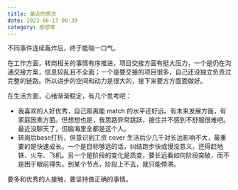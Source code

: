 ```yaml
---
title: 最近的想法
date: 2023-06-17 00:39
category: 感想等
---
```


不同事件连续轰炸后，终于能喘一口气。

<!--more-->

在工作方面，转岗相关的事情有序推进，项目交接方面有挺大压力，一个是仍在沟通交接方案，信息较乱且不全面；一个是要交接的项目很多，自己还没独立负责过完整的链路。所以进步的空间和动力是很大的，接下来要方方面面做好。

在生活方面，心绪渐渐稳定，有几个思考吧：
- 我喜欢的人好优秀，自己距离能 match 的水平还好远。有未来发展方面，有家庭因素方面。但想想也是，我思路异常跳跃，接住并不感到不舒服很难吧。最近没聊天了，但脑海里全都是这个人。
- 转岗后base打折，但意识到工资 cover 生活后少几千对长远影响不大，最重要的是快速成长。一个是目标够远的话，纠结跑步快或慢没意义，还得赶地铁、火车、飞机。另一个是阶段的变化是质变，要长远看如何阶段突破，而不是困于眼前得失。到某个节点，阶段上不去，就只能停滞。

要多和优秀的人接触，要坚持做正确的事情。
